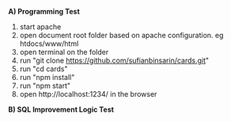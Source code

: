 **A) Programming Test**

1. start apache
2. open document root folder based on apache configuration. eg htdocs/www/html
3. open terminal on the folder
4. run "git clone https://github.com/sufianbinsarin/cards.git"
5. run "cd cards"
6. run "npm install"
7. run "npm start"
8. open http://localhost:1234/ in the browser

**B) SQL Improvement Logic Test**
